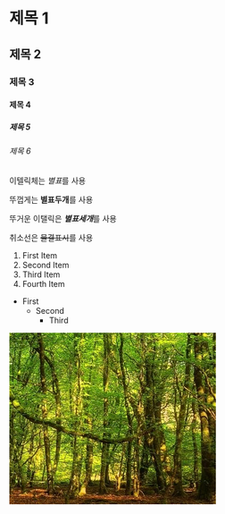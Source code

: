 # 제목 1
## 제목 2
### 제목 3
#### 제목 4
##### 제목 5
###### 제목 6


이텔릭체는 *별표*를 사용  


뚜껍게는 **별표두개**를 사용
 
 
뚜거운 이탤릭은 ***별표세개***를 사용
  
 
취소선은 ~~물결표시~~를 사용
  


1. First Item
2. Second Item
3. Third Item  
1. Fourth Item

* First
  * Second 
    * Third 






![Forest](./images/iForest.PNG)
